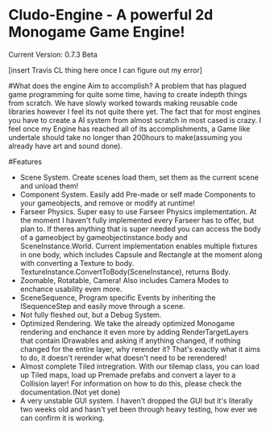 # Cludo-Engine - A powerful 2d Monogame Game Engine!


Current Version: 0.7.3 Beta

[insert Travis CL thing here once I can figure out my error]

#What does the engine Aim to accomplish?
  A problem that has plagued game programming for quite some time, having to create indepth things from scratch. We have slowly worked towards making reusable code libraries however I feel its not quite there yet. The fact that for most engines you have to create a AI system from almost scratch in most cased is crazy. I feel once my Engine has reached all of its accomplishments, a Game like undertale should take no longer than 200hours to make(assuming you already have art and sound done).

#Features
- Scene System. Create scenes load them, set them as the current scene and unload them!
- Component System. Easily add Pre-made or self made Components to your gameobjects, and remove or modify at runtime!
- Farseer Physics. Super easy to use Farseer Physics implementation. At the moment I haven't fully implemented every Farseer has to offer, but plan to. If theres anything that is super needed you can access the body of a gameobject by gameobjectinstance.body and SceneInstance.World. Current implementation enables multiple fixtures in one body, which includes Capsule and Rectangle at the moment along with converting a Texture to body. TextureInstance.ConvertToBody(SceneInstance), returns Body.
- Zoomable, Rotatable, Camera! Also includes Camera Modes to enchance usability even more.
- SceneSequence, Program specific Events by inheriting the ISequenceStep and easily move through a scene.
- Not fully fleshed out, but a Debug System.
- Optimized Rendering. We take the already optimized Monogame rendering and enchance it even more by adding RenderTargetLayers that contain IDrawables and asking if anything changed, if nothing changed for the entire layer, why rerender it? That's exactly what it aims to do, it doesn't rerender what doesn't need to be rerendered!
- Almost complete Tiled intregration. With our tilemap class, you can load up Tiled maps, load up Premade prefabs and convert a layer to a Collision layer! For information on how to do this, please check the documentation.(Not yet done)
- A very unstable GUI system. I haven't dropped the GUI but it's literally two weeks old and hasn't yet been through heavy testing, how ever we can confirm it is working.


